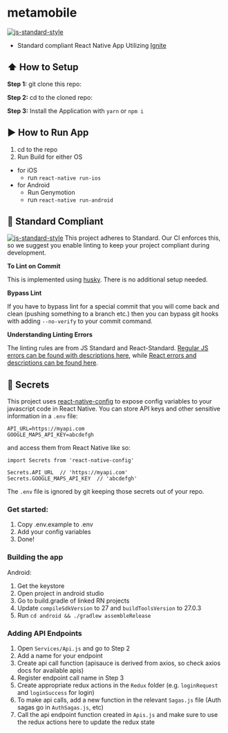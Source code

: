 # metamobile

[![js-standard-style](https://img.shields.io/badge/code%20style-standard-brightgreen.svg?style=flat)](http://standardjs.com/)

- Standard compliant React Native App Utilizing [Ignite](https://github.com/infinitered/ignite)

## :arrow_up: How to Setup

**Step 1:** git clone this repo:

**Step 2:** cd to the cloned repo:

**Step 3:** Install the Application with `yarn` or `npm i`

## :arrow_forward: How to Run App

1. cd to the repo
2. Run Build for either OS

- for iOS
  - run `react-native run-ios`
- for Android
  - Run Genymotion
  - run `react-native run-android`

## :no_entry_sign: Standard Compliant

[![js-standard-style](https://cdn.rawgit.com/feross/standard/master/badge.svg)](https://github.com/feross/standard)
This project adheres to Standard. Our CI enforces this, so we suggest you enable linting to keep your project compliant during development.

**To Lint on Commit**

This is implemented using [husky](https://github.com/typicode/husky). There is no additional setup needed.

**Bypass Lint**

If you have to bypass lint for a special commit that you will come back and clean (pushing something to a branch etc.) then you can bypass git hooks with adding `--no-verify` to your commit command.

**Understanding Linting Errors**

The linting rules are from JS Standard and React-Standard. [Regular JS errors can be found with descriptions here](http://eslint.org/docs/rules/), while [React errors and descriptions can be found here](https://github.com/yannickcr/eslint-plugin-react).

## :closed_lock_with_key: Secrets

This project uses [react-native-config](https://github.com/luggit/react-native-config) to expose config variables to your javascript code in React Native. You can store API keys
and other sensitive information in a `.env` file:

```
API_URL=https://myapi.com
GOOGLE_MAPS_API_KEY=abcdefgh
```

and access them from React Native like so:

```
import Secrets from 'react-native-config'

Secrets.API_URL  // 'https://myapi.com'
Secrets.GOOGLE_MAPS_API_KEY  // 'abcdefgh'
```

The `.env` file is ignored by git keeping those secrets out of your repo.

### Get started:

1. Copy .env.example to .env
2. Add your config variables
3. Done!

### Building the app

Android:

1. Get the keystore
2. Open project in android studio
3. Go to build.gradle of linked RN projects
4. Update `compileSdkVersion` to 27 and `buildToolsVersion` to 27.0.3
5. Run `cd android && ./gradlew assembleRelease`

### Adding API Endpoints

1. Open `Services/Api.js` and go to Step 2
2. Add a name for your endpoint
3. Create api call function (apisauce is derived from axios, so check axios docs for available apis)
4. Register endpoint call name in Step 3
5. Create appropriate redux actions in the `Redux` folder (e.g. `loginRequest` and `loginSuccess` for login)
6. To make api calls, add a new function in the relevant `Sagas.js` file (Auth sagas go in `AuthSagas.js`, etc)
7. Call the api endpoint function created in `Apis.js` and make sure to use the redux actions here to update the redux state
